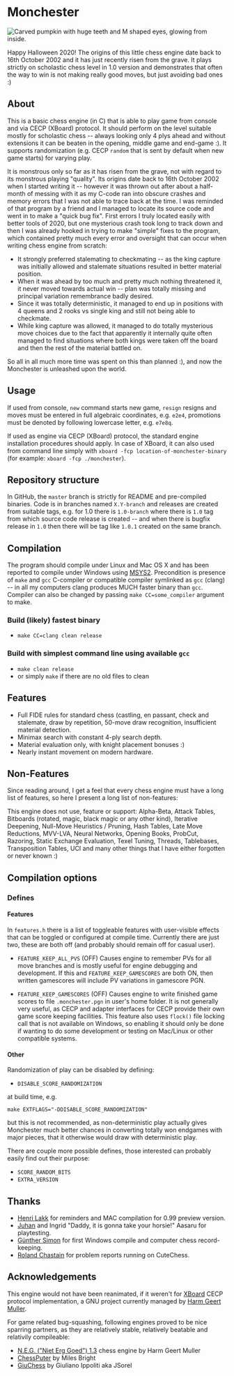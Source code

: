# Monchester

![Carved pumpkin with huge teeth and M shaped eyes, glowing from inside.](https://github.com/unserializable/monchester/raw/master/logos/monchester-logo-1-small.jpg)

Happy Halloween 2020! The origins of this little chess engine date back to
16th October 2002 and it has just recently risen from the grave. It plays
strictly on scholastic chess level in 1.0 version and demonstrates that often
the way to win is not making really good moves, but just avoiding bad ones :)

## About
This is a basic chess engine (in C) that is able to play game from console and
via CECP (XBoard) protocol. It should perform on the level suitable mostly
for scholastic chess -- always looking only 4 plys ahead and without extensions
it can be beaten in the opening, middle game and end-game :). It supports
randomization (e.g. CECP ``random`` that is sent by default when new game
starts) for varying play.

It is monstrous only so far as it has risen from the grave, not with regard
to its monstrous playing "quality". Its origins date back to 16th October 2002
when I started writing it -- however it was thrown out after about a half-month
of messing with it as my C-code ran into obscure crashes and memory errors that
I was not able to trace back at the time. I was reminded of that program by a
friend and I managed to locate its source code and went in to make a "quick bug
fix". First errors I truly located easily with better tools of 2020, but one
mysterious crash took long to track down and then I was already hooked in trying
to make "simple" fixes to the program, which contained pretty much every error
and oversight that can occur when writing chess engine from scratch:

  * It strongly preferred stalemating to checkmating -- as the king capture
    was initially allowed and stalemate situations resulted in better material
	position.
  * When it was ahead by too much and pretty much nothing threatened it, it
    never moved towards actual win -- plan was totally missing and principal
	variation remembrance badly desired.
  * Since it was totally deterministic, it managed to end up in positions with
    4 queens and 2 rooks vs single king and still not being able to checkmate.
  * While king capture was allowed, it managed to do totally mysterious move
    choices due to the fact that apparently it internally quite often managed
	to find situations where both kings were taken off the board and then the
	rest of the material battled on.

So all in all much more time was spent on this than planned :), and now the
Monchester is unleashed upon the world.

## Usage

If used from console, ``new`` command starts new game, ``resign`` resigns and
moves must be entered in full algebraic coordinates, e.g. ``e2e4``, promotions
must be denoted by following lowercase letter, e.g. ``e7e8q``.

If used as engine via CECP (XBoard) protocol, the standard engine installation
procedures should apply. In case of XBoard, it can also used from command line
simply with ``xboard -fcp location-of-monchester-binary`` (for example: ``xboard -fcp ./monchester``).

## Repository structure

In GitHub, the ``master`` branch is strictly for README and pre-compiled
binaries. Code is in branches named ``X.Y-branch`` and releases are created from
suitable tags, e.g. for 1.0 there is ``1.0-branch`` where there is ``1.0`` tag
from which source code release is created -- and when there is bugfix release
in ``1.0`` then there will be tag like ``1.0.1`` created on the same branch.

## Compilation

The program should compile under Linux and Mac OS X and has been reported to
compile under Windows using [MSYS2](https://www.msys2.org/). Precondition is
presence of ``make`` and ``gcc`` C-compiler or compatible compiler symlinked
as ``gcc`` (clang) -- in all my computers clang produces MUCH faster binary
than ``gcc``. Compiler can also be changed by passing ``make CC=some_compiler``
argument to make.

### Build (likely) fastest binary
  * ``make CC=clang clean release``

### Build with simplest command line using available ``gcc``
  * ``make clean release``
  * or simply ``make`` if there are no old files to clean

## Features
  * Full FIDE rules for standard chess (castling, en passant, check and stalemate,
  draw by repetition, 50-move draw recognition, insufficient material detection.
  * Minimax search with constant 4-ply search depth.
  * Material evaluation only, with knight placement bonuses :)
  * Nearly instant movement on modern hardware.

## Non-Features

Since reading around, I get a feel that every chess engine must have a long
list of features, so here I present a long list of non-features:

This engine does not use, feature or support: Alpha-Beta, Attack Tables, Bitboards
(rotated, magic, black magic or any other kind), Iterative Deepening, Null-Move
Heuristics / Pruning, Hash Tables, Late Move Reductions, MVV-LVA, Neural Networks,
Opening Books, ProbCut, Razoring, Static Exchange Evaluation, Texel Tuning,
Threads, Tablebases, Transposition Tables, UCI and many other things that I have
either forgotten or never known :)

## Compilation options

### Defines

#### Features

In ``features.h`` there is a list of toggleable features with user-visible effects
that can be toggled or configured at compile time. Currently there are just two,
these are both off (and probably should remain off for casual user).

* ``FEATURE_KEEP_ALL_PVS`` (OFF)
Causes engine to remember PVs for all move branches and is mostly useful for engine
debugging and development. If this and ``FEATURE_KEEP_GAMESCORES`` are both ON, then
written gamescores will include PV variations in gamescore PGN.

* ``FEATURE_KEEP_GAMESCORES`` (OFF)
Causes engine to write finished game scores to file ``.monchester.pgn`` in user's home
folder. It is not generally very useful, as CECP and adapter interfaces for CECP
provide their own game score keeping facilities. This feature also uses ``flock()``
file locking call that is not available on Windows, so enabling it should only be
done if wanting to do some development or testing on Mac/Linux or other compatible
systems.

#### Other

Randomization of play can be disabled by defining:
* ```DISABLE_SCORE_RANDOMIZATION```

at build time, e.g.

```
make EXTFLAGS="-DDISABLE_SCORE_RANDOMIZATION"
```

but this is not recommended, as non-deterministic play actually gives
Monchester much better chances in converting totally won endgames with
major pieces, that it otherwise would draw with deterministic play.

There are couple more possible defines, those interested can probably
easily find out their purpose:

* ```SCORE_RANDOM_BITS```
* ```EXTRA_VERSION```

## Thanks
  * [Henri Lakk](https://github.com/vii5ard) for reminders and MAC compilation for 0.99 preview version.
  * [Juhan](https://github.com/aasaru) and Ingrid "Daddy, it is gonna take your horsie!" Aasaru for playtesting.
  * [Günther Simon](https://rwbc-chess.de/) for first Windows compile and computer chess record-keeping.
  * [Roland Chastain](https://github.com/rchastain/) for problem reports running on CuteChess.

## Acknowledgements
This engine would not have been reanimated, if it weren't for
[XBoard](https://www.gnu.org/software/xboard/) CECP protocol implementation, a GNU project
currently managed by [Harm Geert Muller](https://home.hccnet.nl/h.g.muller/).

For game related bug-squashing, following engines proved to be nice sparring
partners, as they are relatively stable, relatively beatable and relativily compileable:
  * [N.E.G. ("Niet Erg Goed") 1.3](https://home.hccnet.nl/h.g.muller/dwnldpage.html) chess engine by Harm Geert Muller
  * [ChessPuter](https://github.com/smilesbright/ChessPuter) by Miles Bright
  * [GiuChess](https://sourceforge.net/projects/giuchess/files/giuchess/) by Giuliano Ippoliti aka JSorel
